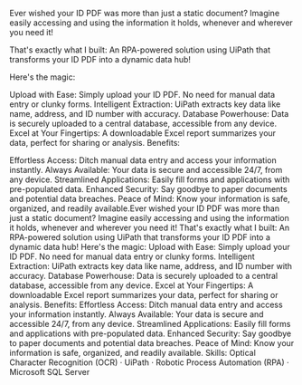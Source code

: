 Ever wished your ID PDF was more than just a static document? Imagine easily accessing and using the information it holds, whenever and wherever you need it!

That's exactly what I built: An RPA-powered solution using UiPath that transforms your ID PDF into a dynamic data hub!

Here's the magic:

Upload with Ease: Simply upload your ID PDF. No need for manual data entry or clunky forms.
Intelligent Extraction: UiPath extracts key data like name, address, and ID number with accuracy.
Database Powerhouse: Data is securely uploaded to a central database, accessible from any device.
Excel at Your Fingertips: A downloadable Excel report summarizes your data, perfect for sharing or analysis.
Benefits:

Effortless Access: Ditch manual data entry and access your information instantly.
Always Available: Your data is secure and accessible 24/7, from any device.
Streamlined Applications: Easily fill forms and applications with pre-populated data.
Enhanced Security: Say goodbye to paper documents and potential data breaches.
Peace of Mind: Know your information is safe, organized, and readily available.Ever wished your ID PDF was more than just a static document? Imagine easily accessing and using the information it holds, whenever and wherever you need it! That's exactly what I built: An RPA-powered solution using UiPath that transforms your ID PDF into a dynamic data hub! Here's the magic: Upload with Ease: Simply upload your ID PDF. No need for manual data entry or clunky forms. Intelligent Extraction: UiPath extracts key data like name, address, and ID number with accuracy. Database Powerhouse: Data is securely uploaded to a central database, accessible from any device. Excel at Your Fingertips: A downloadable Excel report summarizes your data, perfect for sharing or analysis. Benefits: Effortless Access: Ditch manual data entry and access your information instantly. Always Available: Your data is secure and accessible 24/7, from any device. Streamlined Applications: Easily fill forms and applications with pre-populated data. Enhanced Security: Say goodbye to paper documents and potential data breaches. Peace of Mind: Know your information is safe, organized, and readily available.
Skills: Optical Character Recognition (OCR) · UiPath · Robotic Process Automation (RPA) · Microsoft SQL Server
